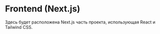 # Frontend (Next.js)

Здесь будет расположена Next.js часть проекта, использующая React и Tailwind CSS.
